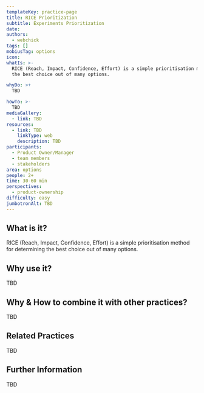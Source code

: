 ```yaml
---
templateKey: practice-page
title: RICE Prioritization
subtitle: Experiments Prioritization
date: 
authors:
  - webchick
tags: []
mobiusTag: options
icon: 
whatIs: >-
  RICE (Reach, Impact, Confidence, Effort) is a simple prioritisation method for determining
  the best choice out of many options.

whyDo: >+
  TBD

howTo: >-
  TBD
mediaGallery:
  - link: TBD
resources:
  - link: TBD
    linkType: web
    description: TBD
participants:
  - Product Owner/Manager
  - team members
  - stakeholders
area: options
people: 2+
time: 30-60 min
perspectives:
  - product-ownership
difficulty: easy
jumbotronAlt: TBD
---
```

## What is it?

RICE (Reach, Impact, Confidence, Effort) is a simple prioritisation method for determining the best choice out of many options.

## Why use it?

TBD

## Why & How to combine it with other practices?

TBD

## Related Practices

TBD

## Further Information

TBD
